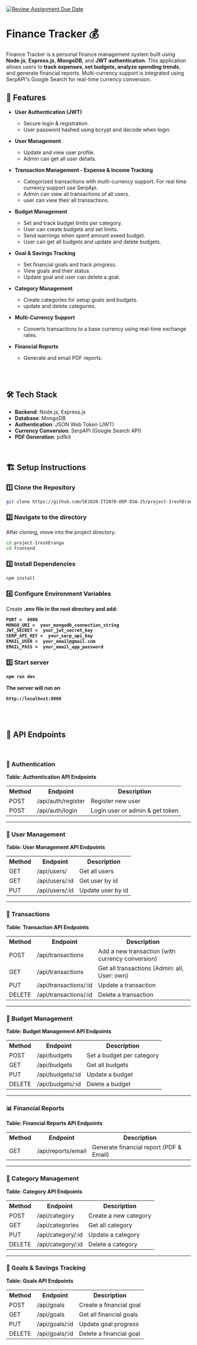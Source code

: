 [![Review Assignment Due Date](https://classroom.github.com/assets/deadline-readme-button-22041afd0340ce965d47ae6ef1cefeee28c7c493a6346c4f15d667ab976d596c.svg)](https://classroom.github.com/a/xIbq4TFL)


# Finance Tracker 💰

Finance Tracker is a personal finance management system built using **Node.js**, **Express.js**, **MongoDB**, and **JWT authentication**. This application allows users to **track expenses, set budgets, analyze spending trends**, and generate financial reports. Multi-currency support is integrated using SerpAPI's Google Search for real-time currency conversion.

## 🚀 Features
- **User Authentication (JWT)**
  - Secure login & registration.
  - User password hashed using bcrypt and decode when login.
   
- **User Management**
  - Update and view user profile.
  - Admin can get all user details.
   
- **Transaction Management - Expense & Income Tracking**
  - Categorized transactions with multi-currency support. For real time currency support use SerpApi.
  - Admin can view all transactions of all users.
  - user can view their all transactions.
   
- **Budget Management**
  - Set and track budget limits per category.
  - User can create budgets and set limits.
  - Send warnings when spent amount exeed budget.
  - User can get all budgets and update and delete budgets.
   
- **Goal & Savings Tracking**
  - Set financial goals and track progress.
  - View goals and their status.
  - Update goal and user can delete a goal.

- **Category Management**
  - Create categories for setup goals and budgets.
  - update and delete categories.
   
- **Multi-Currency Support**
  - Converts transactions to a base currency using real-time exchange rates.
   
- **Financial Reports**
  - Generate and email PDF reports.

<br/><br/>

## 🛠️ Tech Stack
- **Backend**: Node.js, Express.js
- **Database**: MongoDB
- **Authentication**: JSON Web Token (JWT)
- **Currency Conversion**: SerpAPI (Google Search API)
- **PDF Generation**: pdfkit

<br/>


## 🏗️ Setup Instructions

### 1️⃣ Clone the Repository
```bash
git clone https://github.com/SE1020-IT2070-OOP-DSA-25/project-IreshEranga.git
```
### 2️⃣ Navigate to the directory
After cloning, move into the project directory:

```bash
cd project-IreshEranga
cd frontend
```
### 3️⃣ Install Dependencies
```bash
npm install
```
### 4️⃣ Configure Environment Variables
Create <b>.env<b/> file in the root directory and add:

```bash
PORT =  8000
MONGO_URI =  your_mongodb_connection_string
JWT_SECRET =  your_jwt_secret_key
SERP_API_KEY =  your_serp_api_key
EMAIL_USER =  your_email@gmail.com
EMAIL_PASS =  your_email_app_password
```

### 5️⃣ Start server
```bash
npm run dev
```

The server will run on


```bash
http://localhost:8000
```
<br/><br/>


## 📌 API Endpoints

<br/>

### 🔐 Authentication  

**Table: Authentication API Endpoints**
<table>
  <tr>
    <th>Method</th>
    <th>Endpoint</th>
    <th>Description</th>
  </tr>
  <tr>
    <td>POST</td>
    <td>/api/auth/register</td>
    <td>Register new user</td>
  </tr>
  <tr>
    <td>POST</td>
    <td>/api/auth/login</td>
    <td>Login user or admin & get token</td>
  </tr>
</table>

---

### 👤 User Management  
**Table: User Management API Endpoints**
<table>
  <tr>
    <th>Method</th>
    <th>Endpoint</th>
    <th>Description</th>
  </tr>
  <tr>
    <td>GET</td>
    <td>/api/users/</td>
    <td>Get all users</td>
  </tr>
  <tr>
    <td>GET</td>
    <td>/api/users/:id</td>
    <td>Get user by id</td>
  </tr>
  <tr>
    <td>PUT</td>
    <td>/api/users/:id</td>
    <td>Update user by id</td>
  </tr>
</table>

---
### 💸 Transactions  
**Table: Transaction API Endpoints**
<table>
  <tr>
    <th>Method</th>
    <th>Endpoint</th>
    <th>Description</th>
  </tr>
  <tr>
    <td>POST</td>
    <td>/api/transactions</td>
    <td>Add a new transaction (with currency conversion)</td>
  </tr>
  <tr>
    <td>GET</td>
    <td>/api/transactions</td>
    <td>Get all transactions (Admin: all, User: own)</td>
  </tr>
  <tr>
    <td>PUT</td>
    <td>/api/transactions/:id</td>
    <td>Update a transaction</td>
  </tr>
  <tr>
    <td>DELETE</td>
    <td>/api/transactions/:id</td>
    <td>Delete a transaction</td>
  </tr>
</table>

---

### 🎯 Budget Management  
**Table: Budget Management API Endpoints**
<table>
  <tr>
    <th>Method</th>
    <th>Endpoint</th>
    <th>Description</th>
  </tr>
  <tr>
    <td>POST</td>
    <td>/api/budgets</td>
    <td>Set a budget per category</td>
  </tr>
  <tr>
    <td>GET</td>
    <td>/api/budgets</td>
    <td>Get all budgets</td>
  </tr>
  <tr>
    <td>PUT</td>
    <td>/api/budgets/:id</td>
    <td>Update a budget</td>
  </tr>
  <tr>
    <td>DELETE</td>
    <td>/api/budgets/:id</td>
    <td>Delete a budget</td>
  </tr>
</table>

---

### 📊 Financial Reports  
**Table: Financial Reports API Endpoints**
<table>
  <tr>
    <th>Method</th>
    <th>Endpoint</th>
    <th>Description</th>
  </tr>
  <tr>
    <td>GET</td>
    <td>/api/reports/email</td>
    <td>Generate financial report (PDF & Email)</td>
  </tr>
</table>


---


### 📂 Category Management  
**Table: Category API Endpoints**
<table>
  <tr>
    <th>Method</th>
    <th>Endpoint</th>
    <th>Description</th>
  </tr>
  <tr>
    <td>POST</td>
    <td>/api/category</td>
    <td>Create a new category</td>
  </tr>
  <tr>
    <td>GET</td>
    <td>/api/categories</td>
    <td>Get all category</td>
  </tr>
  <tr>
    <td>PUT</td>
    <td>/api/category/:id</td>
    <td>Update a category</td>
  </tr>
  <tr>
    <td>DELETE</td>
    <td>/api/category/:id</td>
    <td>Delete a category</td>
  </tr>
</table>

---

### 🎯 Goals & Savings Tracking  
**Table: Goals API Endpoints**
<table>
  <tr>
    <th>Method</th>
    <th>Endpoint</th>
    <th>Description</th>
  </tr>
  <tr>
    <td>POST</td>
    <td>/api/goals</td>
    <td>Create a financial goal</td>
  </tr>
  <tr>
    <td>GET</td>
    <td>/api/goals</td>
    <td>Get all financial goals</td>
  </tr>
  <tr>
    <td>PUT</td>
    <td>/api/goals/:id</td>
    <td>Update goal progress</td>
  </tr>
  <tr>
    <td>DELETE</td>
    <td>/api/goals/:id</td>
    <td>Delete a financial goal</td>
  </tr>
</table>
